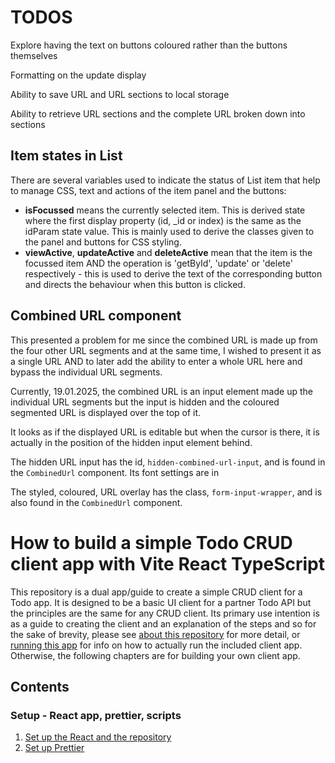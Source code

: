 # TODOS

Explore having the text on buttons coloured rather than the buttons themselves

Formatting on the update display

Ability to save URL and URL sections to local storage

Ability to retrieve URL sections and the complete URL broken down into sections

## Item states in List

There are several variables used to indicate the status of List item that help to manage CSS, text and actions of the item panel and the buttons:

- **isFocussed** means the currently selected item. This is derived state where the first display property (id, \_id or index) is the same as the idParam state value. This is mainly used to derive the classes given to the panel and buttons for CSS styling.
- **viewActive**, **updateActive** and **deleteActive** mean that the item is the focussed item AND the operation is 'getById', 'update' or 'delete' respectively - this is used to derive the text of the corresponding button and directs the behaviour when this button is clicked.

## Combined URL component

This presented a problem for me since the combined URL is made up from the four other URL segments and at the same time, I wished to present it as a single URL AND to later add the ability to enter a whole URL here and bypass the individual URL segments.

Currently, 19.01.2025, the combined URL is an input element made up the individual URL segments but the input is hidden and the coloured segmented URL is displayed over the top of it.

It looks as if the displayed URL is editable but when the cursor is there, it is actually in the position of the hidden input element behind.

The hidden URL input has the id, `hidden-combined-url-input`, and is found in the `CombinedUrl` component. Its font settings are in

The styled, coloured, URL overlay has the class, `form-input-wrapper`, and is also found in the `CombinedUrl` component.

# How to build a simple Todo CRUD client app with Vite React TypeScript

This repository is a dual app/guide to create a simple CRUD client for a Todo app. It is designed to be a basic UI client for a partner Todo API but the principles are the same for any CRUD client. Its primary use intention is as a guide to creating the client and an explanation of the steps and so for the sake of brevity, please see [about this repository](howTo/7c_misc_aboutThisRepo.md) for more detail, or [running this app]() for info on how to actually run the included client app. Otherwise, the following chapters are for building your own client app.

## Contents

### Setup - React app, prettier, scripts

1. [Set up the React and the repository](howTo/1a_setUp_createReactProject.md)
2. [Set up Prettier](howTo/1b_setUp_prettier.md)

